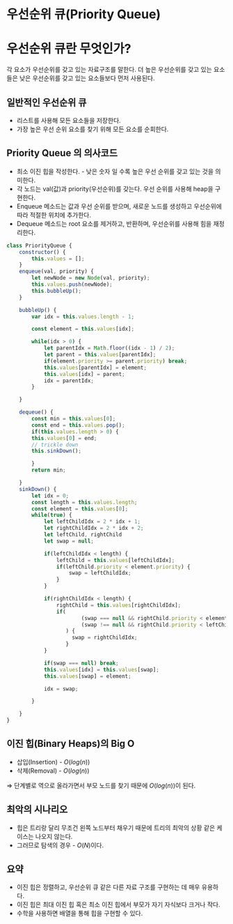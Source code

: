 # 우선순위 큐(Priority Queue)

# 우선순위 큐란 무엇인가?

 각 요소가 우선순위를 갖고 있는 자료구조를 말한다. 더 높은 우선순위를 갖고 있는 요소들은 낮은 우선순위를 갖고 있는 요소들보다 먼저 사용된다.

## 일반적인 우선순위 큐

- 리스트를 사용해 모든 요소들을 저장한다.
- 가장 높은 우선 순위 요소를 찾기 위해 모든 요소를 순회한다.

## Priority Queue 의 의사코드

- 최소 이진 힙을 작성한다. - 낮은 숫자 일 수록 높은 우선 순위를 갖고 있는 것을 의미한다.
- 각 노드는 val(값)과 priority(우선순위)를 갖는다. 우선 순위를 사용해 heap을 구현한다.
- Enqueue 메소드는 값과 우선 순위를 받으며, 새로운 노드를 생성하고 우선순위에 따라 적절한 위치에 추가한다.
- Dequeue 메소드는 root 요소를 제거하고, 반환하며, 우선순위를 사용해 힘을 재정리한다.

```jsx
class PriorityQueue {
    constructor() {
        this.values = [];
    }
    enqueue(val, priority) {
        let newNode = new Node(val, priority);
        this.values.push(newNode);
        this.bubbleUp();
    }

    bubbleUp() {
        var idx = this.values.length - 1;

        const element = this.values[idx];

        while(idx > 0) {
            let parentIdx = Math.floor((idx - 1) / 2);
            let parent = this.values[parentIdx];
            if(element.priority >= parent.priority) break;
            this.values[parentIdx] = element;
            this.values[idx] = parent;
            idx = parentIdx;
        }

    }

    dequeue() {
        const min = this.values[0];
        const end = this.values.pop();
        if(this.values.length > 0) {
        this.values[0] = end;
        // trickle down
        this.sinkDown();

        }
        return min;

    }
    sinkDown() {
        let idx = 0;
        const length = this.values.length;
        const element = this.values[0];
        while(true) {
            let leftChildIdx = 2 * idx + 1;
            let rightChildIdx = 2 * idx + 2;
            let leftChild, rightChild
            let swap = null;

            if(leftChildIdx < length) {
                leftChild = this.values[leftChildIdx];
                if(leftChild.priority < element.priority) {
                    swap = leftChildIdx;
                }
            }

            if(rightChildIdx < length) {
                rightChild = this.values[rightChildIdx];
                if(
                        (swap === null && rightChild.priority < element.priority) || 
                        (swap !== null && rightChild.priority < leftChild.priority)
                   ) {
                     swap = rightChildIdx;
                   }
            }

            if(swap === null) break;
            this.values[idx] = this.values[swap];
            this.values[swap] = element;

            idx = swap;

        }

    }
}
```

## 이진 힙(Binary Heaps)의 Big O

- 삽입(Insertion) - $O(log(n))$
- 삭제(Removal) - $O(log(n))$

⇒ 단계별로 역으로 올라가면서 부모 노드를 찾기 때문에 $O(log(n))$이 된다.

## 최악의 시나리오

- 힙은 트리랑 달리 무조건 왼쪽 노드부터 채우기 때문에 트리의 최악의 상황 같은 케이스는 나오지 않는다.
- 그러므로 탐색의 경우 - $O(N)$이다.

## 요약

- 이진 힙은 정렬하고, 우선순위 큐 같은 다른 자료 구조를 구현하는 데 매우 유용하다.
- 이진 힙은 최대 이진 힙 혹은 최소 이진 힙에서 부모가 자기 자식보다 크거나 작다.
- 수학을 사용하면 배열을 통해 힙을 구현할 수 있다.

